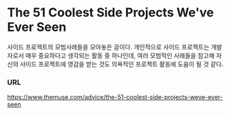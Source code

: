 # The 51 Coolest Side Projects We've Ever Seen

 사이드 프로젝트의 모범사례들을 모아놓은 글이다.
 개인적으로 사이드 프로젝트는 개발자로서 매우 중요하다고 생각되는 활동 중 하나인데,
 여러 모범적인 사례들을 참고해 자신의 사이드 프로젝트에 영감을 받는 것도 의욕적인 프로젝트 활동에 도움이 될 것 같다.
 
### URL
https://www.themuse.com/advice/the-51-coolest-side-projects-weve-ever-seen